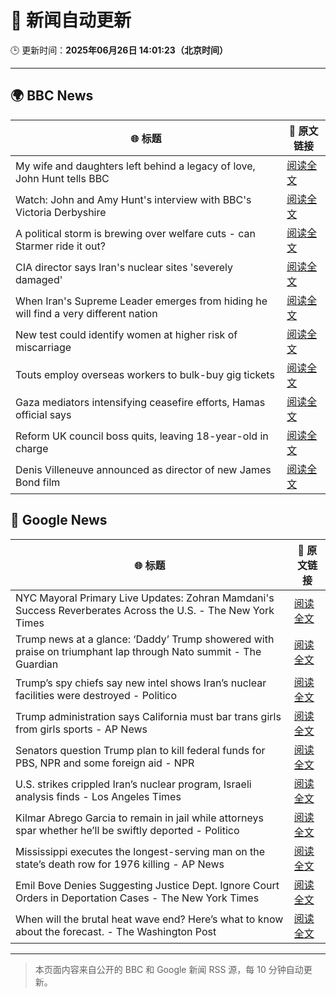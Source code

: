 # 🧠 新闻自动更新

🕒 更新时间：**2025年06月26日 14:01:23（北京时间）**

---

## 🌍 BBC News

| 🌐 标题 | 🔗 原文链接 |
|--------|-------------|
| My wife and daughters left behind a legacy of love, John Hunt tells BBC | [阅读全文](https://www.bbc.com/news/articles/cy5wk716pzdo) |
| Watch: John and Amy Hunt's interview with BBC's Victoria Derbyshire | [阅读全文](https://www.bbc.com/news/videos/cp82l17397jo) |
| A political storm is brewing over welfare cuts - can Starmer ride it out? | [阅读全文](https://www.bbc.com/news/articles/cn0z45d641do) |
| CIA director says Iran's nuclear sites 'severely damaged' | [阅读全文](https://www.bbc.com/news/articles/c5yk942y437o) |
| When Iran's Supreme Leader emerges from hiding he will find a very different nation | [阅读全文](https://www.bbc.com/news/articles/c0j4g1ll8yqo) |
| New test could identify women at higher risk of miscarriage | [阅读全文](https://www.bbc.com/news/articles/c39zvjmmwndo) |
| Touts employ overseas workers to bulk-buy gig tickets | [阅读全文](https://www.bbc.com/news/articles/c04e9k1vllro) |
| Gaza mediators intensifying ceasefire efforts, Hamas official says | [阅读全文](https://www.bbc.com/news/articles/clylzlv91pro) |
| Reform UK council boss quits, leaving 18-year-old in charge | [阅读全文](https://www.bbc.com/news/articles/c93knke95peo) |
| Denis Villeneuve announced as director of new James Bond film | [阅读全文](https://www.bbc.com/news/articles/cn41yddj4m1o) |

## 📰 Google News

| 🌐 标题 | 🔗 原文链接 |
|--------|-------------|
| NYC Mayoral Primary Live Updates: Zohran Mamdani's Success Reverberates Across the U.S. - The New York Times | [阅读全文](https://news.google.com/rss/articles/CBMiigFBVV95cUxOTUJHRXI3M2FSUlhwLV9rbzlQd1RMdGhvMi1ZVU1QNkhhdUdmOGVNZ3JxNTlSZS1LX1lZM0N4WTJjWHNzcmRlZmxkclRiZ1hWc0NkUng2N2o2NmQ5SExadTJzSGp2TG1teHZGQzhzN1Z5R2NQajVtOTFnZ053WVZIZGZkdE95X0RCSkE?oc=5) |
| Trump news at a glance: ‘Daddy’ Trump showered with praise on triumphant lap through Nato summit - The Guardian | [阅读全文](https://news.google.com/rss/articles/CBMingFBVV95cUxPSS1fVXJrcWJsUFFhRUNaV0xTaUUydUpmQmFGVldZNkF1VXVzMElRVFI4SUo2RHBVRjFZYTZtOWFyLVVCZ005RFdNT0JPUXFOSzFsQUpNZnIzVGpjcVlOV1lxRzJVQkFzRDRPVFc2dVIwd2o5Y2lKeWZCWENCQmVtdWk1TlVEdlJPektVZlZnakR1dTkzMHRLRzVRNGE3dw?oc=5) |
| Trump’s spy chiefs say new intel shows Iran’s nuclear facilities were destroyed - Politico | [阅读全文](https://news.google.com/rss/articles/CBMimgFBVV95cUxQU0ZqQUNXcXZnZ1pveE54NGh1WW9vRDFPamRmLWdNTlJiN3Y1ZHB0OXNjSUc0NUdBclY4QUNieGtuejRyS2pnRFpUTU5QNm91LWFQUW9jTEstd05mN3I4alZUb2hTX0FKdE93SVR6b1E3R3dGMXVWbl93N0dySF9MZjd6a1c0UDdBSUFHaWxGRjlMZkx6NGJfbXl3?oc=5) |
| Trump administration says California must bar trans girls from girls sports - AP News | [阅读全文](https://news.google.com/rss/articles/CBMiowFBVV95cUxNTHBWam9tMTQtZ0Z5Zl9BMi1qcEVVYUlScnRxNXBKZHpLV1N4bzl5V3VmWThFYXk5QVQ5ekh3VFFkU1UwXzlNeG5fdFpQN19pdnF5ejJtSGpvSFItSjFYMnRyZ1FRY3NoVXM2eWRZZmxWb3JCQzBaZ0FGZTNqMkt3a2hKNzQ3STR1RW0zRW5GYlJkRG9jYU9oSlExWmxXRmhlX1p3?oc=5) |
| Senators question Trump plan to kill federal funds for PBS, NPR and some foreign aid - NPR | [阅读全文](https://news.google.com/rss/articles/CBMingFBVV95cUxNZDhENVd4Q3I5Qm56Q2s5b1U5S21XdUhpbEJUdl9hWVF6TkFuX1lldGpMZUtjZHp6LUNkYTdrSWlLRTZJSmREbmNUNEdsZ2xESkxtSmNzbHVmcVVJRmhVYWFUSmVqQzg0akVaVHNNV1RwaHBha1dpUkN6ZWpUY0UzN3NjX1hVRnJ1cEdidk5BaXgxd0RsUy1ZWlZZVEdDUQ?oc=5) |
| U.S. strikes crippled Iran’s nuclear program, Israeli analysis finds - Los Angeles Times | [阅读全文](https://news.google.com/rss/articles/CBMixgFBVV95cUxOclJsOXRJUmNBMjNvRWZ1SWgwaGRNLWxPVVpLY1poVmF3eFZGQlBfNjRrdzYwX0F0MjlSRThRNTlYTG92SmJ4RFhiZWE2cHMyc1JUcWZncTFIdmFBaUhkU1NycGVQS2EzX2s5YzNUN2JsZTBremtLbzNqTWdGVkVsdEt0cVdxeXpnZFFCUUxJWW9kaV9aTHZrSnRzdkhRMTVHejdzY3lwWnRXYlo4ZEd3R1U3QjZ2cG9Yb3l6NTJ2OVdzQ2JUaHc?oc=5) |
| Kilmar Abrego Garcia to remain in jail while attorneys spar whether he’ll be swiftly deported - Politico | [阅读全文](https://news.google.com/rss/articles/CBMimgFBVV95cUxPVGs4ZEp0YnZQNFZ3alNQczk3eXFjc3pzbDVUX09lWjNTZVhqR29xZzBham00dVR6aHM1ekh0ME9neXQyemQxb0s3THQ5YTUtcFZqYnA5bzZmRDZXOTlDenE3U01XZ1VWdkYwa2ZBZUE0LXItSm5KUGl2YVdISHVqbHlKemFMVVozdTljQTR1UWxSWGVpeXZpbWNn?oc=5) |
| Mississippi executes the longest-serving man on the state’s death row for 1976 killing - AP News | [阅读全文](https://news.google.com/rss/articles/CBMixwFBVV95cUxOUnlmWEtiWklWb1YtMUh5S2tWRFMzVmp0anlQU2J6ZU1lcXUyVGtRT2dQaWRWSWdIWGstclBHYmRKTnc0T0xxSU1DejNtdXdJbHZLMW5HSmFMQlJBLTE4cGtZRXJWNzBLRk16RFRZNTlwRGI2UFFMbUxiYUF6NE4ycGZHZ2N6SURKN1Vsb2ltdGNKSHdoWThvS2JGQTQwTHp2QndLUTFsU3RlSjFrdHRiSjViMzhSQ0I5cmVqX0EwNWtxUmRYSGhn?oc=5) |
| Emil Bove Denies Suggesting Justice Dept. Ignore Court Orders in Deportation Cases - The New York Times | [阅读全文](https://news.google.com/rss/articles/CBMif0FVX3lxTE1DM3A2clVNUHZkRUQ3NkRCZDE4dXpOdW5DRFdTcWZ4T2JuRGVaWnJGR3N6enhJTkxwOXBaNTk4NzVpOHM1Z0Q5WlJEc284S0tqeVYwUHoweDdpWUY4Y0otUEZ0eWZteHZ3Q2RTRnlrLUJyRjRycUNYT2ZheW9FOEE?oc=5) |
| When will the brutal heat wave end? Here’s what to know about the forecast. - The Washington Post | [阅读全文](https://news.google.com/rss/articles/CBMiiwFBVV95cUxQYWIwSVRYSmFSWFJvZWUwN0NLaGQ4R0NhOGVDVURFQ3pXYWczV2JRb2hIcHJTd2M2U1BQZGp2aDZoNENTRlJNbTYtaFlzVWttQi1sb1lBZHBHOHhiZFJ0c0JqY3VzblRZelhaVlBhSERQUE9ndU5jZTl2Ny1HXzU3SjRvZG9EUC1vRmRj?oc=5) |

---
> 本页面内容来自公开的 BBC 和 Google 新闻 RSS 源，每 10 分钟自动更新。
